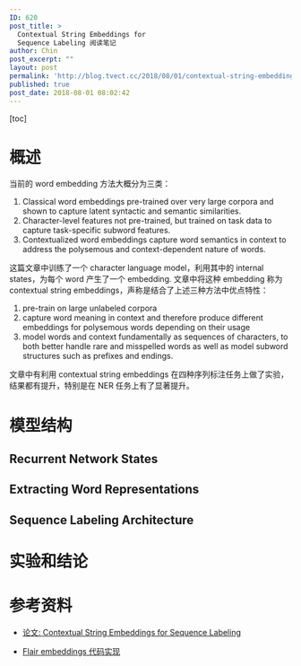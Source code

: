 ```yaml
---
ID: 620
post_title: >
  Contextual String Embeddings for
  Sequence Labeling 阅读笔记
author: Chin
post_excerpt: ""
layout: post
permalink: 'http://blog.tvect.cc/2018/08/01/contextual-string-embeddings-for-sequence-labeling-%e9%98%85%e8%af%bb%e7%ac%94%e8%ae%b0/'
published: true
post_date: 2018-08-01 08:02:42
---
```

[toc]

<h1>概述</h1>

当前的 word embedding 方法大概分为三类：
1. Classical word embeddings 
pre-trained over very large corpora and shown to capture latent syntactic and semantic similarities.
2. Character-level features
not pre-trained, but trained on task data to capture task-specific subword features.
3. Contextualized word embeddings
capture word semantics in context to address the polysemous and context-dependent nature of words.

这篇文章中训练了一个 character language model，利用其中的 internal states，为每个 word 产生了一个 embedding. 文章中将这种 embedding 称为 contextual string embeddings，声称是结合了上述三种方法中优点特性：
1. pre-train on large unlabeled corpora
2. capture word meaning in context and therefore produce different embeddings for polysemous words depending on their usage
3. model words and context fundamentally as sequences of characters, to both better handle rare and misspelled words as well as model subword structures such as prefixes and endings.

文章中有利用 contextual string embeddings 在四种序列标注任务上做了实验，结果都有提升，特别是在 NER 任务上有了显著提升。

<h1>模型结构</h1>

<h2>Recurrent Network States</h2>

<h2>Extracting Word Representations</h2>

<h2>Sequence Labeling Architecture</h2>

<h1>实验和结论</h1>

<h1>参考资料</h1>

<ul>
<li><p><a href="https://drive.google.com/file/d/17yVpFA7MmXaQFTe-HDpZuqw9fJlmzg56/view">论文: Contextual String Embeddings for Sequence Labeling</a></p></li>
<li><p><a href="https://github.com/zalandoresearch/flair">Flair embeddings 代码实现</a></p></li>
</ul>